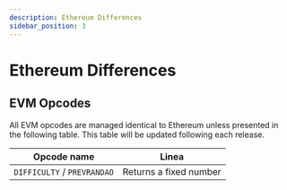 ```yaml
---
description: Ethereum Differences
sidebar_position: 3
---
```


# Ethereum Differences

## EVM Opcodes

All EVM opcodes are managed identical to Ethereum unless presented in the following table. This table will be updated following each release.

| Opcode name                 | Linea                  |
| --------------------------- | ---------------------- |
| `DIFFICULTY` / `PREVRANDAO` | Returns a fixed number |
